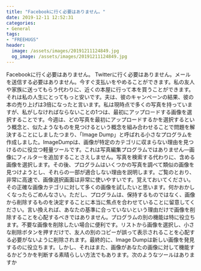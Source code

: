 ```yaml
---
title: "Facebookに行く必要はありません。"
date: 2019-12-11 12:52:31
categories:
- General
tags:
- "FREEHUGS"
header:
  image: /assets/images/20191211124849.jpg
  og_image: /assets/images/20191211124849.jpg
---
```


Facebookに行く必要はありません。 Twitterに行く必要はありません。メールを送信する必要はありません。今すぐ支払いをやめることができます。私の友人や家族に送ってもらう代わりに、近くの本屋に行って本を買うことができます。それは私の人生にとってもっと安いです。夫は、彼のキャンペーンの結果、彼の本の売り上げは3倍になったと言います。私は現時点で多くの写真を持っていますが、私がしなければならないことの1つは、最初にアップロードする画像を選択することです。今週は、どの写真を最初にアップロードするかを選択するという概念と、似たようなものを見つけるという概念を組み合わせることで問題を解決することにしましたつまり、「Image Dump」と呼ばれる小さなプログラムを作成しました。ImageDumpは、画像が特定のカテゴリに収まらない理由を見つけるのに役立つ軽量ツールです。これは写真編集プログラムではありません—画像にフィルターを追加することさえしません。写真を検索する代わりに、含める画像を選択します。その後、プログラムはいくつかの写真を調べて類似の画像を見つけようとし、それらの一部が適合しない理由を説明します。ご覧のとおり、非常に高速で、画像選択画面は非常に使いやすいです。覚えておいてください。その正確な画像カテゴリに対して多くの画像を試したいと思います。何かおかしくなったらごめんなさい。ただし、プログラムは、保持するものではなく、画像から削除するものを決定することに本当に焦点を合わせていることに留意してください。言い換えれば、あなたの基準に合っていないという理由だけで画像を削除することを心配するべきではありません。プログラムの別の機能は特に役立ちます。不要な画像を削除したい場合に便利です。リストから画像を選択し、小さな削除ボタンを押すだけで、友人の別のコピーが誤って表示されることを心配する必要がないように削除されます。最終的に、Image Dumpは新しい画像を発見するのに役立ちます。しかし、それはまた、画像があなたの画像に対して機能するかどうかを判断する素晴らしい方法でもあります。次のようなツールはありますか
